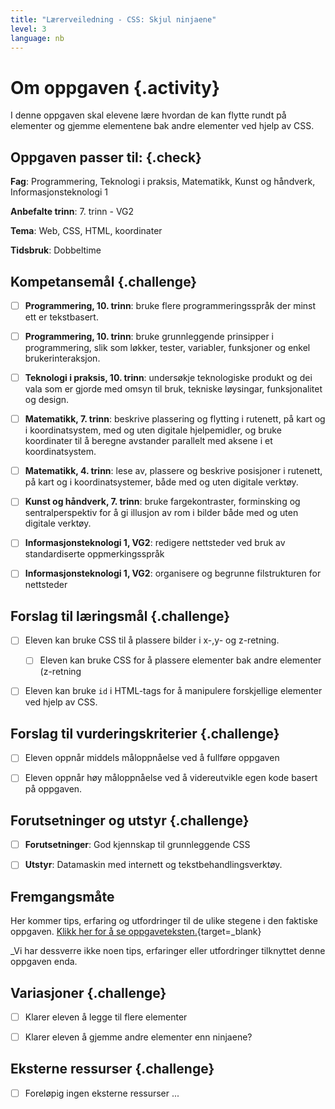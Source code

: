 ```yaml
---
title: "Lærerveiledning - CSS: Skjul ninjaene"
level: 3
language: nb
---
```



# Om oppgaven {.activity}

I denne oppgaven skal elevene lære hvordan de kan flytte rundt på elementer og
gjemme elementene bak andre elementer ved hjelp av CSS.

## Oppgaven passer til: {.check}

 __Fag__: Programmering, Teknologi i praksis, Matematikk, Kunst og håndverk,
 Informasjonsteknologi 1

__Anbefalte trinn__: 7. trinn - VG2

__Tema__: Web, CSS, HTML, koordinater

__Tidsbruk__: Dobbeltime

## Kompetansemål {.challenge}

- [ ] __Programmering, 10. trinn__: bruke flere programmeringsspråk der minst
       ett er tekstbasert.

- [ ] __Programmering, 10. trinn__: bruke grunnleggende prinsipper i
      programmering, slik som løkker, tester, variabler, funksjoner og enkel
      brukerinteraksjon.

- [ ] __Teknologi i praksis, 10. trinn__: undersøkje teknologiske produkt og dei
      vala som er gjorde med omsyn til bruk, tekniske løysingar, funksjonalitet
      og design.

- [ ] __Matematikk, 7. trinn__: beskrive plassering og flytting i rutenett, på
      kart og i koordinatsystem, med og uten digitale hjelpemidler, og bruke
      koordinater til å beregne avstander parallelt med aksene i et
      koordinatsystem.

- [ ] __Matematikk, 4. trinn__: lese av, plassere og beskrive posisjoner i
      rutenett, på kart og i koordinatsystemer, både med og uten digitale
      verktøy.

- [ ] __Kunst og håndverk, 7. trinn__: bruke fargekontraster, forminsking og
      sentralperspektiv for å gi illusjon av rom i bilder både med og uten
      digitale verktøy.

- [ ] __Informasjonsteknologi 1, VG2__: redigere nettsteder ved bruk av
      standardiserte oppmerkingsspråk

- [ ] __Informasjonsteknologi 1, VG2__: organisere og begrunne filstrukturen for
      nettsteder

## Forslag til læringsmål {.challenge}

- [ ] Eleven kan bruke CSS til å plassere bilder i x-,y- og z-retning.

    - [ ] Eleven kan bruke CSS for å plassere elementer bak andre elementer
    (z-retning

- [ ] Eleven kan bruke `id` i HTML-tags for å manipulere forskjellige elementer
      ved hjelp av CSS.

## Forslag til vurderingskriterier {.challenge}

- [ ] Eleven oppnår middels måloppnåelse ved å fullføre oppgaven

- [ ] Eleven oppnår høy måloppnåelse ved å videreutvikle egen kode basert på
      oppgaven.

## Forutsetninger og utstyr {.challenge}

- [ ] __Forutsetninger__: God kjennskap til grunnleggende CSS

- [ ] __Utstyr__: Datamaskin med internett og tekstbehandlingsverktøy.

## Fremgangsmåte

Her kommer tips, erfaring og utfordringer til de ulike stegene i den faktiske
oppgaven. [Klikk her for å se
oppgaveteksten.](../skjul_ninjaene/skjul_ninjaene.html){target=_blank}

_Vi har dessverre ikke noen tips, erfaringer eller utfordringer tilknyttet denne
oppgaven enda.

## Variasjoner {.challenge}

- [ ] Klarer eleven å legge til flere elementer

- [ ] Klarer eleven å gjemme andre elementer enn ninjaene?

## Eksterne ressurser {.challenge}

- [ ] Foreløpig ingen eksterne ressurser ...
